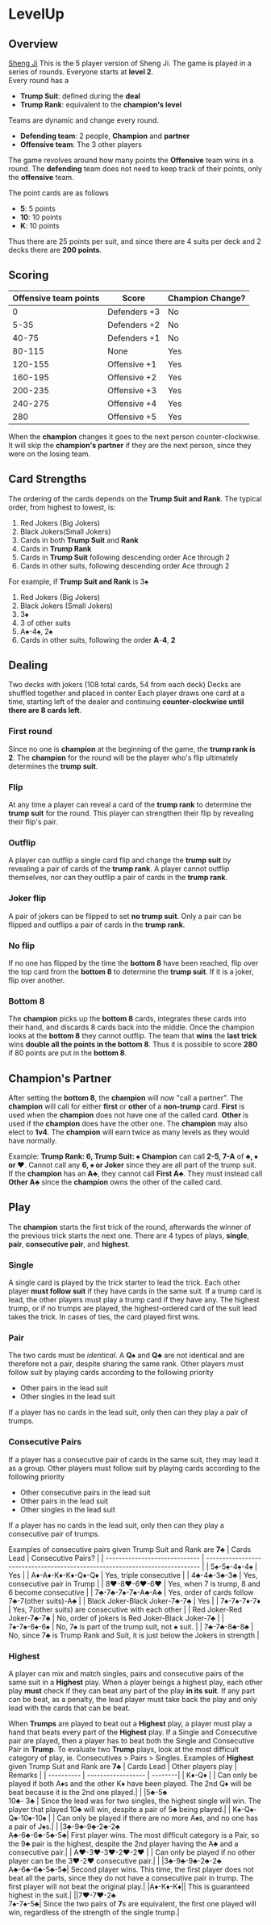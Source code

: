 # LevelUp
## Overview
[Sheng Ji](https://en.wikipedia.org/wiki/Sheng_ji)
This is the 5 player version of Sheng Ji.
The game is played in a series of rounds.
Everyone starts at **level 2**.  
Every round has a 
* **Trump Suit**: defined during the **deal**
* **Trump Rank**: equivalent to the  **champion's level**

Teams are dynamic and change every round.
* **Defending team**: 2 people, **Champion** and **partner**
*  **Offensive team**: The 3 other players

The game revolves around how many points the **Offensive** team wins in a round.  The **defending** team does not need to keep track of their points, only the **offensive** team.

The point cards are as follows
* **5**: 5 points
* **10**: 10 points
* **K**: 10 points

Thus there are 25 points per suit, and since there are 4 suits per deck and 2 decks there are **200 points**.

## Scoring

| Offensive team points | Score        | Champion Change? |
| --------------------- | ------------ | ---------------- |
| 0                     | Defenders +3 |       No         |
| 5-35                  | Defenders +2 |       No         |
| 40-75                 | Defenders +1 |       No         |
| 80-115                | None         |       Yes        |
| 120-155               | Offensive +1 |       Yes        |
| 160-195               | Offensive +2 |       Yes        |
| 200-235               | Offensive +3 |       Yes        |
| 240-275               | Offensive +4 |       Yes        |
| 280                   | Offensive +5 |       Yes        |

When the **champion** changes it goes to the next person counter-clockwise.
It will skip the **champion's partner** if they are the next person, since they were on the losing team.

## Card Strengths
The ordering of the cards depends on the **Trump Suit and Rank**.  The typical order, from highest to lowest, is: 
1. Red Jokers (Big Jokers)
2. Black Jokers(Small Jokers)
3. Cards in both **Trump Suit** and **Rank**
4. Cards in **Trump Rank**
5. Cards in **Trump Suit** following descending order Ace through 2
6. Cards in other suits, following descending order Ace through 2


For example, if **Trump Suit and Rank** is 3♠
1. Red Jokers (Big Jokers)
2. Black Jokers (Small Jokers)
3. 3♠
4. 3 of other suits
5. A♠-4♠, 2♠
6. Cards in other suits, following the order  **A**-**4**, **2**

## Dealing
Two decks with jokers (108 total cards, 54 from each deck)
Decks are shuffled together and placed in center
Each player draws one card at a time, starting left of the dealer and continuing **counter-clockwise until there are 8 cards left**.

### First round
Since no one is **champion** at the beginning of the game, the **trump rank is 2**.
The **champion** for the round will be the player who's flip ultimately determines the **trump suit**.
### Flip
At any time a player can reveal a card of the **trump rank** to determine the **trump suit** for the round.  This player can strengthen their flip by revealing their flip's pair.
### Outflip
A player can outflip a single card flip and change the **trump suit** by revealing a pair of cards of the **trump rank**.  A player cannot outflip themselves, nor can they outflip a pair of cards in the **trump rank**.
### Joker flip
A pair of jokers can be flipped to set **no trump suit**.  Only a pair can be flipped and outflips a pair of cards in the **trump rank**.
### No flip
If no one has flipped by the time the **bottom 8** have been reached, flip over the top card from the **bottom 8** to determine the **trump suit**.  If it is a joker, flip over another.
### Bottom 8
The **champion** picks up the **bottom 8** cards, integrates these cards into their hand, and discards 8 cards back into the middle.  Once the champion looks at the **bottom 8** they cannot outflip.  The team that **wins** the **last trick** wins **double all the points in the bottom 8**.  Thus it is possible to score **280** if 80 points are put in the **bottom 8**.

## Champion's Partner

After setting the **bottom 8**, the **champion** will now "call a partner".
The **champion** will call for either **first** or **other** of a **non-trump** card.
**First** is used when the **champion** does not have one of the called card.
**Other** is used if the **champion** does have the other one.
The **champion** may also elect to **1v4**.  The **champion** will earn twice as many levels as they would have normally.

Example:
**Trump Rank: 6, Trump Suit: ♠**
**Champion** can call **2-5, 7-A** of **♣, ♦ or ♥**.
Cannot call any **6, ♠ or Joker** since they are all part of the trump suit.
If the **champion** has an **A♣**, they cannot call **First A♣**.  They must instead call **Other A♣** since the **champion** owns the other of the called card.
## Play
The **champion** starts the first trick of the round, afterwards the winner of the previous trick starts the next one.
There are 4 types of plays, **single**, **pair**, **consecutive pair**, and **highest**.
### Single
A single card is played by the trick starter to lead the trick.  Each other player **must follow suit** if they have cards in the same suit.  If a trump card is lead, the other players must play a trump card if they have any.  The highest trump, or if no trumps are played, the highest-ordered card of the suit lead takes the trick.  In cases of ties, the card played first wins.
### Pair
The two cards must be *identical*.  A **Q♠** and **Q♣** are not identical and are therefore not a pair, despite sharing the same rank.
Other players must follow suit by playing cards according to the following priority

-   Other pairs in the lead suit
-   Other singles in the lead suit

If a player has no cards in the lead suit, only then can they play a pair of trumps.

### Consecutive Pairs
If a player has a consecutive pair of cards in the same suit, they may lead it as a group.
Other players must follow suit by playing cards according to the following priority
 * Other consecutive pairs in the lead suit
 * Other pairs in the lead suit
 * Other singles in the lead suit

If a player has no cards in the lead suit, only then can they play a consecutive pair of trumps.

Examples of consecutive pairs given Trump Suit and Rank are **7♣**
| Cards Lead                    | Consecutive Pairs?                                                           |
| ----------------------------- | ---------------------------------------------------------------------------- |
| 5♠-5♠-4♠-4♠                   |  Yes                                                                         |
| A♦-A♦-K♦-K♦-Q♦-Q♦             | Yes, triple consecutive                                                      |
| 4♣-4♣-3♣-3♣                   | Yes, consecutive pair in Trump                                               |
| 8♥-8♥-6♥-6♥                   | Yes, when 7 is trump, 8 and 6 become consecutive                             |
| 7♣-7♣-7♠-7♠-A♣-A♣             | Yes, order of cards follow 7♣-7(other suits)-A♣                              |
| Black Joker-Black Joker-7♣-7♣ | Yes                                                                          |
| 7♠-7♠-7♦-7♦                   | Yes, 7(other suits) are consecutive with each other                          |
| Red Joker-Red Joker-7♣-7♣     | No, order of jokers is Red Joker-Black Joker-7♣                              |
| 7♠-7♠-6♠-6♠                   | No, 7♠ is part of the trump suit, not ♠ suit.                                |
| 7♣-7♣-8♣-8♣                   | No, since 7♣ is Trump Rank and Suit, it is just below the Jokers in strength |

### Highest
A player can mix and match singles, pairs and consecutive pairs of the same suit in a **Highest** play.
When a player beings a highest play, each other play **must** check if they can beat any part of the play **in its suit**.  If any part can be beat, as a penalty, the lead player must take back the play and only lead with the cards that can be beat.

When **Trumps** are played to beat out a **Highest** play, a player must play a hand that beats every part of the **Highest** play.  If a Single and Consecutive pair are played, then a player has to beat both the Single and Consecutive Pair in **Trump**.  To evaluate two **Trump** plays, look at the most difficult category of play, ie. Consecutives > Pairs > Singles.
Examples of **Highest** given Trump Suit and Rank are **7♣**
| Cards Lead | Other players play | Remarks |
| ---------- | ------------------ | --------|
| K♦-Q♦     | | Can only be played if both A♦s and the other K♦ have been played. The 2nd Q♦ will be beat because it is the 2nd one played.|
| |5♣-5♣ <br> 10♣- 3♣ | Since the lead was for two singles, the highest single will win.  The player that played 10♣ will win, despite a pair of 5♣ being played.|
| K♠-Q♠-Q♠-10♠-10♠ | | Can only be played if there are no more A♠s, and no one has a pair of J♠s.|
 | |3♣-9♣-9♣-2♣-2♣ <br> A♣-6♣-6♣-5♣-5♣| First player wins.  The most difficult category is a Pair, so the 9♣ pair is the highest, despite the 2nd player having the A♣ and a consecutive pair.|
| A♥-3♥-3♥-2♥-2♥ | | Can only be played if no other player can be the 3♥-2♥ consecutive pair.|
| |3♣-9♣-9♣-2♣-2♣ <br> A♣-6♣-6♣-5♣-5♣| Second player wins.  This time, the first player does not beat all the parts, since they do not have a consecutive pair in trump.  The first player will not beat the original play.|
|A♦-K♦-K♦|| This is guaranteed highest in the suit.|
||7♥-7♥-2♣ <br> 7♠-7♠-5♣| Since the two pairs of **7**s are equivalent, the first one played will win, regardless of the strength of the single trump.|
